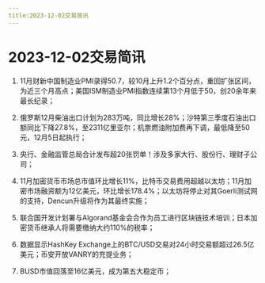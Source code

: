 ```yaml
---
title:2023-12-02交易简讯
---
```

# 2023-12-02交易简讯
1. 11月财新中国制造业PMI录得50.7，较10月上升1.2个百分点，重回扩张区间，为近三个月高点；美国ISM制造业PMI指数连续第13个月低于50，创20余年来最长纪录；

2. 俄罗斯12月柴油出口计划为283万吨，同比增长28%；沙特第三季度石油出口额同比下降27.8%，至2311亿里亚尔；机票燃油附加费再下调，最低降至50元，12月5日起执行；

3. 央行、金融监管总局合计发布超20张罚单！涉及多家大行、股份行、理财子公司；

4. 11月加密货币市场总市值环比增长11%，比特币交易费用超越以太坊；11月加密市场融资额为12亿美元，环比增长178.4%；以太坊将停止对其Goerli测试网的支持，Dencun升级将作为其最终实施；

5. 联合国开发计划署与Algorand基金会合作为员工进行区块链技术培训；日本加密货币继承人将需要缴纳大约110%的税率；

6. 数据显示HashKey Exchange上的BTC/USD交易对24小时交易额超过26.5亿美元；币安开放VANRY的充提业务；

7. BUSD市值回落至16亿美元，成为第五大稳定币；